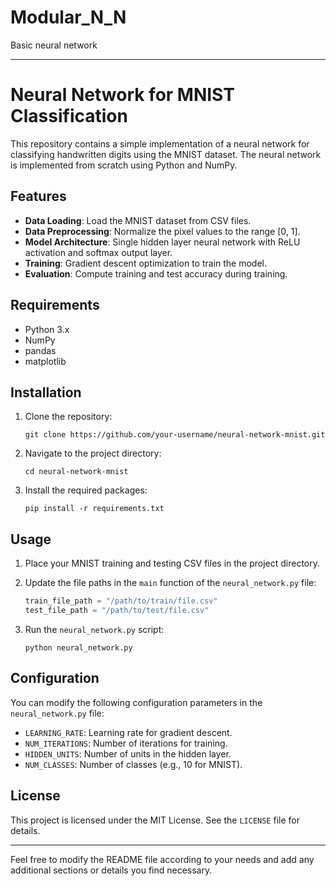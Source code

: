 # Modular_N_N
Basic neural network

---

# Neural Network for MNIST Classification

This repository contains a simple implementation of a neural network for classifying handwritten digits using the MNIST dataset. The neural network is implemented from scratch using Python and NumPy.

## Features

- **Data Loading**: Load the MNIST dataset from CSV files.
- **Data Preprocessing**: Normalize the pixel values to the range [0, 1].
- **Model Architecture**: Single hidden layer neural network with ReLU activation and softmax output layer.
- **Training**: Gradient descent optimization to train the model.
- **Evaluation**: Compute training and test accuracy during training.

## Requirements

- Python 3.x
- NumPy
- pandas
- matplotlib

## Installation

1. Clone the repository:

   ```
   git clone https://github.com/your-username/neural-network-mnist.git
   ```

2. Navigate to the project directory:

   ```
   cd neural-network-mnist
   ```

3. Install the required packages:

   ```
   pip install -r requirements.txt
   ```

## Usage

1. Place your MNIST training and testing CSV files in the project directory.
2. Update the file paths in the `main` function of the `neural_network.py` file:

   ```python
   train_file_path = "/path/to/train/file.csv"
   test_file_path = "/path/to/test/file.csv"
   ```

3. Run the `neural_network.py` script:

   ```
   python neural_network.py
   ```

## Configuration

You can modify the following configuration parameters in the `neural_network.py` file:

- `LEARNING_RATE`: Learning rate for gradient descent.
- `NUM_ITERATIONS`: Number of iterations for training.
- `HIDDEN_UNITS`: Number of units in the hidden layer.
- `NUM_CLASSES`: Number of classes (e.g., 10 for MNIST).

## License

This project is licensed under the MIT License. See the `LICENSE` file for details.

---

Feel free to modify the README file according to your needs and add any additional sections or details you find necessary.
